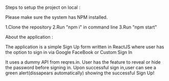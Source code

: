 Steps to setup the project on local :

Please make sure the system has NPM installed.

1.Clone the repository
2.Run "npm i" in command line
3.Run "npm start"

About the application :

The application is a simple Sign Up form written in ReactJS where user has the option to sign in via 
Google
FaceBook
or Custom Sign In

It uses a dummy API from reqres.in.
User has the feature to reveal or hide the password before signing in.
Upon successful sign in,user can see a green alert(dissapears automatically) showing the successful Sign Up!